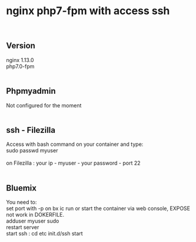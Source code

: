 <h1> nginx php7-fpm with access ssh</h1>
<br>
<h2>Version</h2>
nginx 1.13.0<br>
php7.0-fpm<br>
<br>
<h2>Phpmyadmin</h2>
Not configured for the moment<br>
<br>
<h2>ssh - Filezilla</h2>
Access with bash command on your container and type:<br>
sudo passwd myuser<br>
<br>
on Filezilla : your ip - myuser - your password - port 22<br><br>

<h2> Bluemix</h2>
You need to:
<br>
set port with -p on bx ic run or start the container via web console, EXPOSE not work in DOKERFILE.<br>
adduser myuser sudo<br>
restart server<br>
start ssh : cd etc  init.d/ssh start<br>



